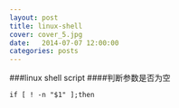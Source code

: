 ```yaml
---
layout: post
title: linux-shell
cover: cover_5.jpg
date:   2014-07-07 12:00:00
categories: posts
---
```

###linux shell script
####判断参数是否为空

	if [ ! -n "$1" ];then